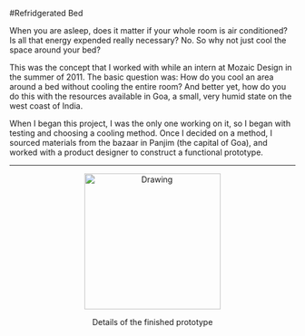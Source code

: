 #Refridgerated Bed

When you are asleep, does it matter if your whole room is air conditioned? Is all that energy expended really necessary? No. So why not just cool the space around your bed?

This was the concept that I worked with while an intern at Mozaic Design in the summer of 2011. The basic question was: How do you cool an area around a bed without cooling the entire room? And better yet, how do you do this with the resources available in Goa, a small, very humid state on the west coast of India.

When I began this project, I was the only one working on it, so I began with testing and choosing a cooling method. Once I decided on a method, I sourced materials from the bazaar in Panjim (the capital of Goa), and worked with a product designer to construct a functional prototype.

---

<center>
<img src="/images/bed.png" alt="Drawing" style="width: 240px;"/>
<p> Details of the finished prototype </p>
</center>